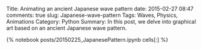 ﻿Title: Animating an ancient Japanese wave pattern
date: 2015-02-27 08:47
comments: true
slug: Japanese-wave-pattern
Tags: Waves, Physics, Animations
Category: Python
Summary: In this post, we delve into graphical art based on an ancient Japanese wave pattern.

{% notebook posts/20150225_JapanesePattern.ipynb cells[:] %}
